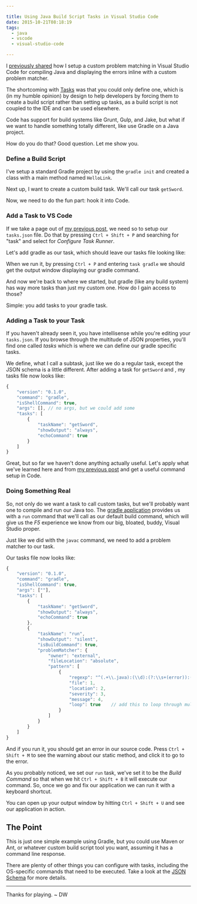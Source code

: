 ```yaml
---

title: Using Java Build Script Tasks in Visual Studio Code
date: 2015-10-21T08:18:19
tags:
  - java
  - vscode
  - visual-studio-code

---
```


I [previously shared](http://www.westerndevs.com/custom-tasks-for-java-in-visual-studio-code/) how I setup a custom problem matching in Visual Studio Code for compiling Java  and displaying the errors inline with a custom problem matcher.

<!--more-->
  
The shortcoming with [Tasks](https://code.visualstudio.com/docs/editor/tasks) was that you could only define one, which is (in my humble opinion) by design to help developers by forcing them to create a build script rather than setting up tasks, as a build script is not coupled to the IDE and can be used elsewhere.

Code has support for build systems like Grunt, Gulp, and Jake, but what if we want to handle something totally different, like use Gradle on a Java project.

How do you do that? Good question. Let me show you.

### Define a Build Script
I've setup a standard Gradle project by using the ```gradle init``` and created a class with a main method named ```HelloLink```.
<!-- MISSING
![/blog/Using-Java-Build-Script-Tasks-in-Visual-Studio-Code/hellolink-file.png](/blog/Using-Java-Build-Script-Tasks-in-Visual-Studio-Code/hellolink-file.png)
-->

Next up, I want to create a custom build task. We'll call our task ```getSword```.

<!-- MISSING
![/blog/Using-Java-Build-Script-Tasks-in-Visual-Studio-Code/gradle-project.png](/blog/Using-Java-Build-Script-Tasks-in-Visual-Studio-Code/gradle-project.png)
-->

Now, we need to do the fun part: hook it into Code. 

### Add a Task to VS Code
If we take a page out of [my previous post](/blog/Custom-Tasks-for-Java-in-Visual-Studio-Code/), we need so to setup our ```tasks.json``` file. Do that by pressing ```Ctrl + Shift + P``` and searching for "task" and select for _Configure Task Runner_.

Let's add gradle as our task, which should leave our tasks file looking like:

<!-- MISSING
![/blog/Using-Java-Build-Script-Tasks-in-Visual-Studio-Code/gradle-task.png](/blog/Using-Java-Build-Script-Tasks-in-Visual-Studio-Code/gradle-task.png)
-->
When we run it, by pressing ```Ctrl + P``` and entering ```task gradle``` we should get the output window displaying our gradle command.

<!-- MISSING
![/blog/Using-Java-Build-Script-Tasks-in-Visual-Studio-Code/gradle-task-output.png](/blog/Using-Java-Build-Script-Tasks-in-Visual-Studio-Code/gradle-task-output.png)
-->

And now we're back to where we started, but gradle (like any build system) has way more tasks than just my custom one. How do I gain access to those?

Simple: you add tasks to your gradle task.

### Adding a Task to your Task
If you haven't already seen it, you have intellisense while you're editing your ```tasks.json```. If you browse through the multitude of JSON properties, you'll find one called _tasks_ which is where we can define our gradle specific tasks.

<!-- MISSING
![/blog/Using-Java-Build-Script-Tasks-in-Visual-Studio-Code/tasks-intellisense.png](/blog/Using-Java-Build-Script-Tasks-in-Visual-Studio-Code/tasks-intellisense.png)
-->

We define, what I call a subtask, just like we do a regular task, except the JSON schema is a little different. After adding a task for ```getSword``` and , my tasks file now looks like:

```javascript
{
	"version": "0.1.0",
	"command": "gradle",
	"isShellCommand": true,
	"args": [],	// no args, but we could add some
	"tasks": [
		{
			"taskName": "getSword",
			"showOutput": "always",
			"echoCommand": true
		}
	]	
}
```

Great, but so far we haven't done anything actually useful. Let's apply what we've learned here and from [my previous post](/blog/Custom-Tasks-for-Java-in-Visual-Studio-Code/) and get a useful command setup in Code.

### Doing Something Real
So, not only do we want a task to call custom tasks, but we'll probably want one to compile and run our Java too. The [gradle application](https://docs.gradle.org/current/userguide/application_plugin.html) provides us with a ```run``` command that we'll call as our default build command, which will give us the _F5_ experience we know from our big, bloated, buddy, Visual Studio proper.

Just like we did with the ```javac``` command, we need to add a problem matcher to our task. 

Our tasks file now looks like:

```javascript
{
	"version": "0.1.0",
	"command": "gradle",
	"isShellCommand": true,
	"args": [""], 
	"tasks": [
		{
			"taskName": "getSword",
			"showOutput": "always",
			"echoCommand": true
		},
		{
			"taskName": "run",
			"showOutput": "silent",
			"isBuildCommand": true,
			"problemMatcher": {
				"owner": "external",
				"fileLocation": "absolute",
				"pattern": [
					{
						"regexp": "^(.+\\.java):(\\d):(?:\\s+(error)):(?:\\s+(.*))$",
						"file": 1,
						"location": 2,
						"severity": 3,
						"message": 4,
						"loop": true	// add this to loop through multiple lines
					}
				]
			}
		}
	]	
}
```

And if you run it, you should get an error in our source code. Press ```Ctrl + Shift + M``` to see the warning about our static method, and click it to go to the error.

<!-- MISSING
![/blog/Using-Java-Build-Script-Tasks-in-Visual-Studio-Code/gradle-error.png](/blog/Using-Java-Build-Script-Tasks-in-Visual-Studio-Code/gradle-error.png)
-->
As you probably noticed, we set our ```run``` task, we've set it to be the _Build Command_ so that when we hit ```Ctrl + Shift + B``` it will execute our command. So, once we go and fix our application we can run it with a keyboard shortcut.

You can open up your output window by hitting ```Ctrl + Shift + U``` and see our application in action.

<!-- MISSING
![/blog/Using-Java-Build-Script-Tasks-in-Visual-Studio-Code/complete.png](/blog/Using-Java-Build-Script-Tasks-in-Visual-Studio-Code/complete.png)
-->

## The Point
This is just one simple example using Gradle, but you could use Maven or Ant, or whatever custom build script tool you want, assuming it has a command line response. 

There are plenty of other things you can configure with tasks, including the OS-specific commands that need to be executed. Take a look at the [JSON Schema](https://code.visualstudio.com/docs/editor/tasks_appendix) for more details.

---
Thanks for playing. ~ DW 
